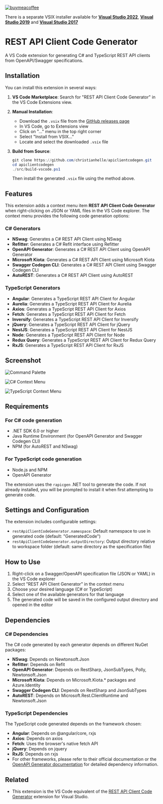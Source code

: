 [![buymeacoffee](https://img.shields.io/badge/buy%20me%20a%20coffee-donate-yellow.svg)](https://www.buymeacoffee.com/christianhelle)

There is a separate VSIX installer available for **[Visual Studio 2022](https://marketplace.visualstudio.com/items?itemName=ChristianResmaHelle.ApiClientCodeGenerator2022)**, **[Visual Studio 2019](https://marketplace.visualstudio.com/items?itemName=ChristianResmaHelle.APIClientCodeGenerator)** and **[Visual Studio 2017](https://marketplace.visualstudio.com/items?itemName=ChristianResmaHelle.ApiClientCodeGenerator2017)**

# REST API Client Code Generator

A VS Code extension for generating C# and TypeScript REST API clients from OpenAPI/Swagger specifications.

## Installation

You can install this extension in several ways:

1. **VS Code Marketplace**: Search for "REST API Client Code Generator" in the VS Code Extensions view.

2. **Manual Installation**:
   - Download the `.vsix` file from the [GitHub releases page](https://github.com/christianhelle/apiclientcodegen/releases)
   - In VS Code, go to Extensions view
   - Click on "..." menu in the top right corner
   - Select "Install from VSIX..."
   - Locate and select the downloaded `.vsix` file

3. **Build from Source**:

   ```powershell
   git clone https://github.com/christianhelle/apiclientcodegen.git
   cd apiclientcodegen
   ./src/build-vscode.ps1
   ```

   Then install the generated `.vsix` file using the method above.

## Features

This extension adds a context menu item **REST API Client Code Generator** when right-clicking on JSON or YAML files in the VS Code explorer. The context menu provides the following code generation options:

### C# Generators

- **NSwag**: Generates a C# REST API Client using NSwag
- **Refitter**: Generates a C# Refit interface using Refitter
- **OpenAPI Generator**: Generates a C# REST API Client using OpenAPI Generator
- **Microsoft Kiota**: Generates a C# REST API Client using Microsoft Kiota
- **Swagger Codegen CLI**: Generates a C# REST API Client using Swagger Codegen CLI
- **AutoREST**: Generates a C# REST API Client using AutoREST

### TypeScript Generators

- **Angular**: Generates a TypeScript REST API Client for Angular
- **Aurelia**: Generates a TypeScript REST API Client for Aurelia
- **Axios**: Generates a TypeScript REST API Client for Axios
- **Fetch**: Generates a TypeScript REST API Client for Fetch
- **Inversify**: Generates a TypeScript REST API Client for Inversify
- **jQuery**: Generates a TypeScript REST API Client for jQuery
- **NestJS**: Generates a TypeScript REST API Client for NestJS
- **Node**: Generates a TypeScript REST API Client for Node
- **Redux Query**: Generates a TypeScript REST API Client for Redux Query
- **RxJS**: Generates a TypeScript REST API Client for RxJS

## Screenshot

![Command Palette](https://github.com/christianhelle/apiclientcodegen/raw/master/images/vscode-command-palette.png)

![C# Context Menu](https://github.com/christianhelle/apiclientcodegen/raw/master/images/vscode-context-menu.png)

![TypeScript Context Menu](https://github.com/christianhelle/apiclientcodegen/raw/master/images/vscode-context-menu-typescript.png)

## Requirements

### For C# code generation

- .NET SDK 6.0 or higher
- Java Runtime Environment (for OpenAPI Generator and Swagger Codegen CLI)
- NPM (for AutoREST and NSwag)

### For TypeScript code generation

- Node.js and NPM
- OpenAPI Generator

The extension uses the `rapicgen` .NET tool to generate the code. If not already installed, you will be prompted to install it when first attempting to generate code.

## Settings and Configuration

The extension includes configurable settings:

- `restApiClientCodeGenerator.namespace`: Default namespace to use in generated code (default: "GeneratedCode")
- `restApiClientCodeGenerator.outputDirectory`: Output directory relative to workspace folder (default: same directory as the specification file)

## How to Use

1. Right-click on a Swagger/OpenAPI specification file (JSON or YAML) in the VS Code explorer
2. Select "REST API Client Generator" in the context menu
3. Choose your desired language (C# or TypeScript)
4. Select one of the available generators for that language
5. The generated code will be saved in the configured output directory and opened in the editor

## Dependencies

### C# Dependencies

The C# code generated by each generator depends on different NuGet packages:

- **NSwag**: Depends on Newtonsoft.Json
- **Refitter**: Depends on Refit
- **OpenAPI Generator**: Depends on RestSharp, JsonSubTypes, Polly, Newtonsoft.Json
- **Microsoft Kiota**: Depends on Microsoft.Kiota.* packages and Azure.Identity
- **Swagger Codegen CLI**: Depends on RestSharp and JsonSubTypes
- **AutoREST**: Depends on Microsoft.Rest.ClientRuntime and Newtonsoft.Json

### TypeScript Dependencies

The TypeScript code generated depends on the framework chosen:

- **Angular**: Depends on @angular/core, rxjs
- **Axios**: Depends on axios
- **Fetch**: Uses the browser's native fetch API
- **jQuery**: Depends on jquery
- **RxJS**: Depends on rxjs
- For other frameworks, please refer to their official documentation or the [OpenAPI Generator documentation](https://openapi-generator.tech/docs/generators) for detailed dependency information.

## Related

- This extension is the VS Code equivalent of the [REST API Client Code Generator](https://marketplace.visualstudio.com/items?itemName=ChristianResmaHelle.APIClientCodeGenerator2022) extension for Visual Studio.
